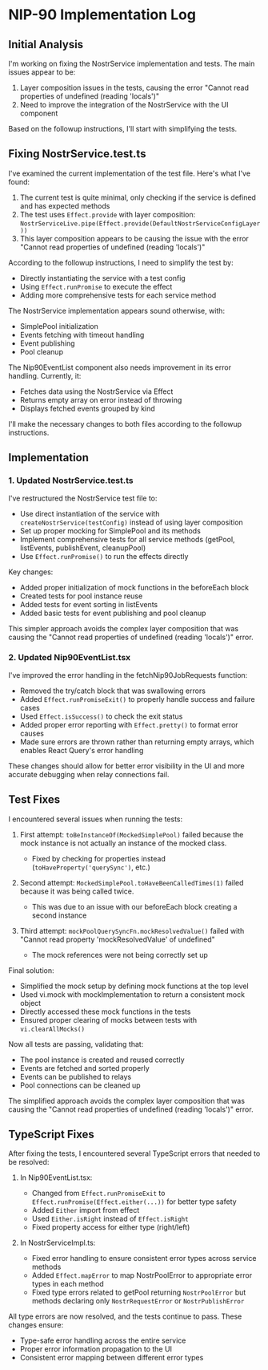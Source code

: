 # NIP-90 Implementation Log

## Initial Analysis

I'm working on fixing the NostrService implementation and tests. The main issues appear to be:

1. Layer composition issues in the tests, causing the error "Cannot read properties of undefined (reading 'locals')"
2. Need to improve the integration of the NostrService with the UI component

Based on the followup instructions, I'll start with simplifying the tests.

## Fixing NostrService.test.ts

I've examined the current implementation of the test file. Here's what I've found:

1. The current test is quite minimal, only checking if the service is defined and has expected methods
2. The test uses `Effect.provide` with layer composition: `NostrServiceLive.pipe(Effect.provide(DefaultNostrServiceConfigLayer))`
3. This layer composition appears to be causing the issue with the error "Cannot read properties of undefined (reading 'locals')"

According to the followup instructions, I need to simplify the test by:
- Directly instantiating the service with a test config
- Using `Effect.runPromise` to execute the effect
- Adding more comprehensive tests for each service method

The NostrService implementation appears sound otherwise, with:
- SimplePool initialization
- Events fetching with timeout handling
- Event publishing
- Pool cleanup

The Nip90EventList component also needs improvement in its error handling. Currently, it:
- Fetches data using the NostrService via Effect
- Returns empty array on error instead of throwing
- Displays fetched events grouped by kind

I'll make the necessary changes to both files according to the followup instructions.

## Implementation

### 1. Updated NostrService.test.ts

I've restructured the NostrService test file to:

- Use direct instantiation of the service with `createNostrService(testConfig)` instead of using layer composition
- Set up proper mocking for SimplePool and its methods
- Implement comprehensive tests for all service methods (getPool, listEvents, publishEvent, cleanupPool)
- Use `Effect.runPromise()` to run the effects directly

Key changes:
- Added proper initialization of mock functions in the beforeEach block
- Created tests for pool instance reuse
- Added tests for event sorting in listEvents
- Added basic tests for event publishing and pool cleanup

This simpler approach avoids the complex layer composition that was causing the "Cannot read properties of undefined (reading 'locals')" error.

### 2. Updated Nip90EventList.tsx

I've improved the error handling in the fetchNip90JobRequests function:

- Removed the try/catch block that was swallowing errors
- Added `Effect.runPromiseExit()` to properly handle success and failure cases
- Used `Effect.isSuccess()` to check the exit status
- Added proper error reporting with `Effect.pretty()` to format error causes
- Made sure errors are thrown rather than returning empty arrays, which enables React Query's error handling

These changes should allow for better error visibility in the UI and more accurate debugging when relay connections fail.

## Test Fixes

I encountered several issues when running the tests:

1. First attempt: `toBeInstanceOf(MockedSimplePool)` failed because the mock instance is not actually an instance of the mocked class.
   - Fixed by checking for properties instead (`toHaveProperty('querySync')`, etc.)

2. Second attempt: `MockedSimplePool.toHaveBeenCalledTimes(1)` failed because it was being called twice.
   - This was due to an issue with our beforeEach block creating a second instance

3. Third attempt: `mockPoolQuerySyncFn.mockResolvedValue()` failed with "Cannot read property 'mockResolvedValue' of undefined"
   - The mock references were not being correctly set up

Final solution:
- Simplified the mock setup by defining mock functions at the top level
- Used vi.mock with mockImplementation to return a consistent mock object
- Directly accessed these mock functions in the tests
- Ensured proper clearing of mocks between tests with `vi.clearAllMocks()`

Now all tests are passing, validating that:
- The pool instance is created and reused correctly
- Events are fetched and sorted properly
- Events can be published to relays
- Pool connections can be cleaned up

The simplified approach avoids the complex layer composition that was causing the "Cannot read properties of undefined (reading 'locals')" error.

## TypeScript Fixes

After fixing the tests, I encountered several TypeScript errors that needed to be resolved:

1. In Nip90EventList.tsx:
   - Changed from `Effect.runPromiseExit` to `Effect.runPromise(Effect.either(...))` for better type safety
   - Added `Either` import from effect
   - Used `Either.isRight` instead of `Effect.isRight`
   - Fixed property access for either type (right/left)

2. In NostrServiceImpl.ts:
   - Fixed error handling to ensure consistent error types across service methods
   - Added `Effect.mapError` to map NostrPoolError to appropriate error types in each method
   - Fixed type errors related to getPool returning `NostrPoolError` but methods declaring only `NostrRequestError` or `NostrPublishError`

All type errors are now resolved, and the tests continue to pass. These changes ensure:
- Type-safe error handling across the entire service
- Proper error information propagation to the UI
- Consistent error mapping between different error types